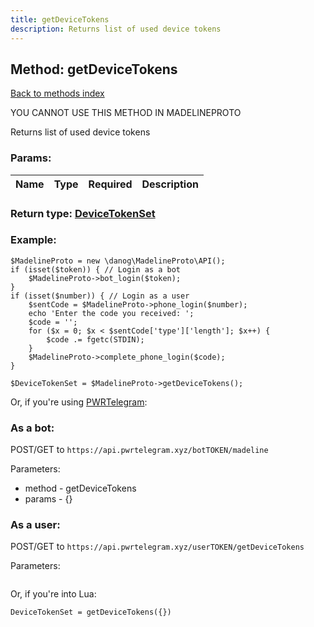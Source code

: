 ```yaml
---
title: getDeviceTokens
description: Returns list of used device tokens
---
```

## Method: getDeviceTokens  
[Back to methods index](index.md)


YOU CANNOT USE THIS METHOD IN MADELINEPROTO


Returns list of used device tokens

### Params:

| Name     |    Type       | Required | Description |
|----------|:-------------:|:--------:|------------:|


### Return type: [DeviceTokenSet](../types/DeviceTokenSet.md)

### Example:


```
$MadelineProto = new \danog\MadelineProto\API();
if (isset($token)) { // Login as a bot
    $MadelineProto->bot_login($token);
}
if (isset($number)) { // Login as a user
    $sentCode = $MadelineProto->phone_login($number);
    echo 'Enter the code you received: ';
    $code = '';
    for ($x = 0; $x < $sentCode['type']['length']; $x++) {
        $code .= fgetc(STDIN);
    }
    $MadelineProto->complete_phone_login($code);
}

$DeviceTokenSet = $MadelineProto->getDeviceTokens();
```

Or, if you're using [PWRTelegram](https://pwrtelegram.xyz):

### As a bot:

POST/GET to `https://api.pwrtelegram.xyz/botTOKEN/madeline`

Parameters:

* method - getDeviceTokens
* params - {}



### As a user:

POST/GET to `https://api.pwrtelegram.xyz/userTOKEN/getDeviceTokens`

Parameters:

```

```

Or, if you're into Lua:

```
DeviceTokenSet = getDeviceTokens({})
```

